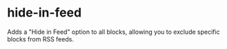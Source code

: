 # hide-in-feed
Adds a "Hide in Feed" option to all blocks, allowing you to exclude specific blocks from RSS feeds.
